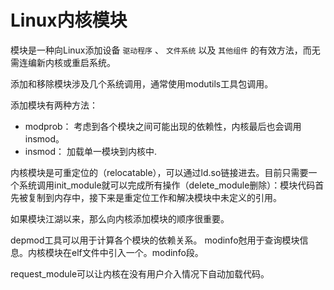 # Linux内核模块
模块是一种向Linux添加设备 `驱动程序` 、 `文件系统` 以及 `其他组件` 的有效方法，而无需连编新内核或重启系统。

添加和移除模块涉及几个系统调用，通常使用modutils工具包调用。

添加模块有两种方法：

* modprob： 考虑到各个模块之间可能出现的依赖性，内核最后也会调用insmod。
* insmod： 加载单一模块到内核中.

内核模块是可重定位的（relocatable），可以通过ld.so链接进去。目前只需要一个系统调用init_module就可以完成所有操作（delete_module删除）：模块代码首先被复制到内存中，接下来是重定位工作和解决模块中未定义的引用。

如果模块江湖以来，那么向内核添加模块的顺序很重要。

depmod工具可以用于计算各个模块的依赖关系。
modinfo尅用于查询模块信息。内核模块在elf文件中引入一个。modinfo段。

request_module可以让内核在没有用户介入情况下自动加载代码。

